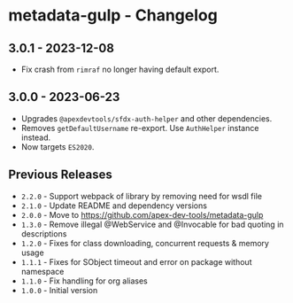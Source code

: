 # metadata-gulp - Changelog

## 3.0.1 - 2023-12-08

* Fix crash from `rimraf` no longer having default export.

## 3.0.0 - 2023-06-23

* Upgrades `@apexdevtools/sfdx-auth-helper` and other dependencies.
* Removes `getDefaultUsername` re-export. Use `AuthHelper` instance instead.
* Now targets `ES2020`.

## Previous Releases

* `2.2.0` - Support webpack of library by removing need for wsdl file
* `2.1.0` - Update README and dependency versions
* `2.0.0` - Move to <https://github.com/apex-dev-tools/metadata-gulp>
* `1.3.0` - Remove illegal @WebService and @Invocable for bad quoting in descriptions
* `1.2.0` - Fixes for class downloading, concurrent requests & memory usage
* `1.1.1` - Fixes for SObject timeout and error on package without namespace
* `1.1.0` - Fix handling for org aliases
* `1.0.0` - Initial version
